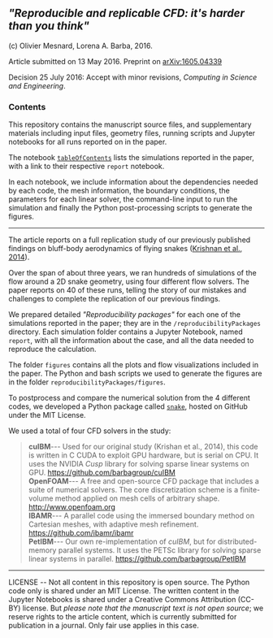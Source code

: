 ## *"Reproducible and replicable CFD: it's harder than you think"*

(c) Olivier Mesnard, Lorena A. Barba, 2016.

Article submitted on 13 May 2016. Preprint on [arXiv:1605.04339](http://arxiv.org/abs/1605.04339)

Decision 25 July 2016: Accept with minor revisions, _Computing in Science and Engineering_.

### Contents

This repository contains the manuscript source files, and supplementary materials including input files, geometry files, running scripts and Jupyter notebooks for all runs reported on in the paper. 

The notebook [`tableOfContents`](https://github.com/barbagroup/snake-repro/blob/master/reproducibilityPackages/tableOfContents.ipynb) lists the simulations reported in the paper, with a link to their respective `report` notebook.

In each notebook, we include information about the dependencies needed by each code, the mesh information, the boundary conditions, the parameters for each linear solver, the command-line input to run the simulation and finally the Python post-processing scripts to generate the figures.

---

The article reports on a full replication study of our previously published findings on bluff-body aerodynamics of flying snakes ([Krishnan et al., 2014](http://scitation.aip.org/content/aip/journal/pof2/26/3/10.1063/1.4866444)).

Over the span of about three years, we ran hundreds of simulations of the flow around a 2D snake geometry, using four different flow solvers. 
The paper reports on 40 of these runs, telling the story of our mistakes and challenges to complete the replication of our previous findings. 

We prepared detailed *"Reproducibility packages"* for each one of the simulations reported in the paper; they are in the `/reproducibilityPackages` directory. 
Each simulation folder contains a Jupyter Notebook, named `report`, with all the information about the case, and all the data needed to reproduce the calculation. 

The folder `figures` contains all the plots and flow visualizations included in the paper. 
The Python and bash scripts we used to generate the figures are in the folder `reproducibilityPackages/figures`.

To postprocess and compare the numerical solution from the 4 different codes, we developed a Python package called [`snake`](https://github.com/mesnardo/snake), hosted on GitHub under the MIT License.


We used a total of four CFD solvers in the study:

> **cuIBM**--- Used for our original study (Krishan et al., 2014), this code is written in C CUDA to exploit GPU hardware, but is serial on CPU. 
> It uses the NVIDIA *Cusp* library for solving sparse linear systems on GPU. 
> <https://github.com/barbagroup/cuIBM>  
> **OpenFOAM**--- A free and open-source CFD package that includes a suite of numerical solvers.
> The core discretization scheme is a finite-volume method applied on mesh cells of arbitrary shape. 
> <http://www.openfoam.org>  
> **IBAMR**--- A parallel code using the immersed boundary method on Cartesian meshes, with adaptive mesh refinement.
> <https://github.com/ibamr/ibamr>  
> **PetIBM**--- Our own re-implementation of *cuIBM*, but for distributed-memory parallel systems.
> It uses the PETSc library for solving sparse linear systems in parallel.
> <https://github.com/barbagroup/PetIBM> 



---

LICENSE -- Not all content in this repository is open source. The Python code only is shared under an MIT License. The written content in the Jupyter Notebooks is shared under a Creative Commons Attribution (CC-BY) license. But *please note that the manuscript text is not open source*; we reserve rights to the article content, which is currently submitted for publication in a journal. Only fair use applies in this case.
